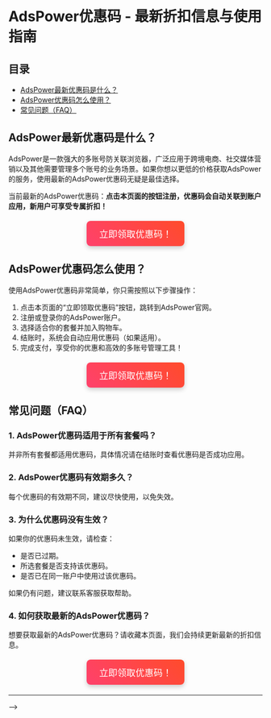 # AdsPower优惠码 - 最新折扣信息与使用指南

## 目录
- [AdsPower最新优惠码是什么？](#adspower最新优惠码是什么)
- [AdsPower优惠码怎么使用？](#adspower优惠码怎么使用)
- [常见问题（FAQ）](#常见问题faq)

## AdsPower最新优惠码是什么？
AdsPower是一款强大的多账号防关联浏览器，广泛应用于跨境电商、社交媒体营销以及其他需要管理多个账号的业务场景。如果你想以更低的价格获取AdsPower的服务，使用最新的AdsPower优惠码无疑是最佳选择。

当前最新的AdsPower优惠码：**点击本页面的按钮注册，优惠码会自动关联到账户应用，新用户可享受专属折扣！**

<div style="text-align: center; margin: 20px 0;">
    <a style="display: inline-block; background: linear-gradient(45deg, #ff416c, #ff4b2b); color: white; padding: 12px 25px; text-align: center; border-radius: 8px; font-size: 18px; text-decoration: none; box-shadow: 0px 4px 10px rgba(0, 0, 0, 0.2);" href="https://share.adspower.net/4rmZY2v6HH6rXG5" target="_blank">立即领取优惠码！</a>
</div>

## AdsPower优惠码怎么使用？
使用AdsPower优惠码非常简单，你只需按照以下步骤操作：

1. 点击本页面的“立即领取优惠码”按钮，跳转到AdsPower官网。
2. 注册或登录你的AdsPower账户。
3. 选择适合你的套餐并加入购物车。
4. 结账时，系统会自动应用优惠码（如果适用）。
5. 完成支付，享受你的优惠和高效的多账号管理工具！

<div style="text-align: center; margin: 20px 0;">
    <a style="display: inline-block; background: linear-gradient(45deg, #ff416c, #ff4b2b); color: white; padding: 12px 25px; text-align: center; border-radius: 8px; font-size: 18px; text-decoration: none; box-shadow: 0px 4px 10px rgba(0, 0, 0, 0.2);" href="https://share.adspower.net/4rmZY2v6HH6rXG5" target="_blank">立即领取优惠码！</a>
</div>

## 常见问题（FAQ）

### 1. AdsPower优惠码适用于所有套餐吗？
并非所有套餐都适用优惠码，具体情况请在结账时查看优惠码是否成功应用。

### 2. AdsPower优惠码有效期多久？
每个优惠码的有效期不同，建议尽快使用，以免失效。

### 3. 为什么优惠码没有生效？
如果你的优惠码未生效，请检查：
- 是否已过期。
- 所选套餐是否支持该优惠码。
- 是否已在同一账户中使用过该优惠码。

如果仍有问题，建议联系客服获取帮助。

### 4. 如何获取最新的AdsPower优惠码？
想要获取最新的AdsPower优惠码？请收藏本页面，我们会持续更新最新的折扣信息。

<div style="text-align: center; margin: 20px 0;">
    <a style="display: inline-block; background: linear-gradient(45deg, #ff416c, #ff4b2b); color: white; padding: 12px 25px; text-align: center; border-radius: 8px; font-size: 18px; text-decoration: none; box-shadow: 0px 4px 10px rgba(0, 0, 0, 0.2);" href="https://share.adspower.net/4rmZY2v6HH6rXG5" target="_blank">立即领取优惠码！</a>
</div>

---

<!-- <!-- Google tag (gtag.js) -->
<script async src="https://www.googletagmanager.com/gtag/js?id=G-W4Q7F3FGS4"></script>
<script>
  window.dataLayer = window.dataLayer || [];
  function gtag(){dataLayer.push(arguments);}
  gtag('js', new Date());

  gtag('config', 'G-W4Q7F3FGS4');
</script> -->

<meta name="google-site-verification" content="ArBQP_xVGP6vWqKlDxAbBPEbLlma5BgAgWUkkhUqhjM" />
